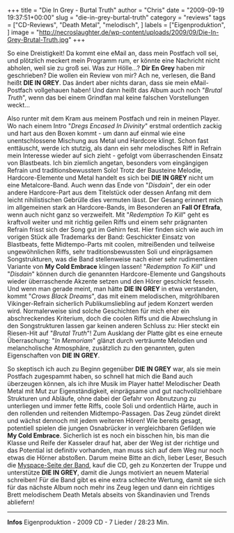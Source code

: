 +++
title = "Die In Grey - Burtal Truth"
author = "Chris"
date = "2009-09-19 19:37:51+00:00"
slug = "die-in-grey-burtal-truth"
category = "reviews"
tags = ["CD-Reviews", "Death Metal", "melodisch", ]
labels = ["Eigenproduktion", ]
image = "http://necroslaughter.de/wp-content/uploads/2009/09/Die-In-Grey-Brutal-Truth.jpg"
+++

So eine Dreistigkeit! Da kommt eine eMail an, dass mein Postfach voll sei, und plötzlich meckert mein Programm rum, er könnte eine Nachricht nicht abholen, weil sie zu groß sei. Was zur Hölle...? **Dir En Grey** haben mir geschrieben? Die wollen ein Review von mir? Ach ne, verlesen, die Band heißt **DIE IN GREY**. Das ändert aber nichts daran, dass sie mein eMail-Postfach vollgehauen haben! Und dann heißt das Album auch noch "_Brutal Truth_", wenn das bei einem Grindfan mal keine falschen Vorstellungen weckt...

Also runter mit dem Kram aus meinem Postfach und rein in meinen Player. Wo nach einem Intro "_Dregs Encased In Divinity_" erstmal ordentlich zackig und hart aus den Boxen kommt - um dann auf einmal wie eine unentschlossene Mischung aus Metal und Hardcore klingt. Schon fast enttäuscht, werde ich stutzig, als dann ein sehr melodisches Riff in Refrain mein Interesse wieder auf sich zieht - gefolgt vom überraschenden Einsatz von Blastbeats. Ich bin ziemlich angetan, besonders vom eingängigen Refrain und traditionsbewusstem Solo! Trotz der Bausteine Melodie, Hardcore-Elemente und Metal handelt es sich bei **DIE IN GREY** nicht um eine Metalcore-Band. Auch wenn das Ende von "_Disdain_", der ein oder andere Hardcore-Part aus dem Titelstück oder dessen Anfang mit dem leicht nihilistischen Gebrülle dies vermuten lässt. Der Gesang erinnert mich im allgemeinen stark an Hardcore-Bands, im Besonderen an **Fall Of Efrafa**, wenn auch nicht ganz so verzweifelt.
Mit "_Redemption To Kill_" geht es kraftvoll weiter und mit richtig geilen Riffs und einem sehr prägnanten Refrain frisst sich der Song gut im Gehirn fest. Hier finden sich wie auch im vorigen Stück alle Trademarks der Band: Geschickter Einsatz von Blastbeats, fette Midtempo-Parts mit coolen, mitreißenden und teilweise ungewöhnlichen Riffs, sehr traditionsbewussten Soli und einprägsamen Songstrukturen, was die Band stellenweise nach einer sehr rudimentären Variante von **My Cold Embrace** klingen lassen! "_Redemption To Kill_" und "_Disdain_" können durch die genannten Hardcore-Elemente und Gangshouts wieder überraschende Akzente setzen und den Hörer geschickt fesseln. Und wenn man gerade meint, man hätte **DIE IN GREY** in etwa verstanden, kommt "_Crows Black Dreams_", das mit einem melodischen, mitgröhlbaren Vikinger-Refrain sicherlich Publikumsliebling auf jedem Konzert werden wird. Normalerweise sind solche Geschichten für mich eher ein abschreckendes Kriterium, doch die coolen Riffs und die Abwechslung in den Songstrukturen lassen gar keinen anderen Schluss zu: Hier steckt ein Riesen-Hit auf "_Brutal Truth_"!
Zum Ausklang der Platte gibt es eine erneute Überraschung: "_In Memoriam_" glänzt durch verträumte Melodien und melancholische Atmosphäre, zusätzlich zu den genannten, guten Eigenschaften von **DIE IN GREY**.

So skeptisch ich auch zu Beginn gegenüber **DIE IN GREY** war, als sie mein Postfach zugespammt haben, so schnell hat mich die Band auch überzeugen können, als ich ihre Musik im Player hatte! Melodischer Death Metal mit Mut zur Eigenständigkeit, einprägsame und gut nachvollziehbare Strukturen und Abläufe, ohne dabei der Gefahr von Abnutzung zu unterliegen und immer fette Riffs, coole Soli und ordentlich Härte, auch in den rollenden und reitenden Midtempo-Passagen. Das Zeug zündet direkt und wächst dennoch mit jedem weiteren Hören! Wie bereits gesagt, potentiell spielen die jungen Osnabrücker in vergleichbaren Gefilden wie **My Cold Embrace**. Sicherlich ist es noch ein bisschen hin, bis man die Klasse und Reife der Kasseler drauf hat, aber der Weg ist der richtige und das Potential ist definitiv vorhanden, man muss sich auf dem Weg nur noch etwas die Hörner abstoßen. Darum meine Bitte an dich, lieber Leser, Besuch die <a href="http://www.myspace.com/dieingreymetal">Myspace-Seite der Band</a>, kauf die CD, geh zu Konzerten der Truppe und unterstütze **DIE IN GREY**, damit die Jungs motiviert an neuem Material schreiben! Für die Band gibt es eine extra schlechte Wertung, damit sie sich für das nächste Album noch mehr ins Zeug legen und dann ein richtiges Brett melodischem Death Metals abseits von Skandinavien und Trends abliefern!





---
**Infos**
Eigenproduktion - 2009
CD - 7 Lieder / 28:23 Min.
